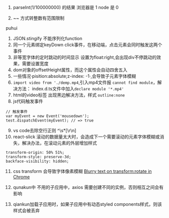 1. parseInt(1/100000000) 的结果   浏览器是 1   node  是 0

2. ~~ 方式转整数有范围限制

puhui

1. JSON.stingify 不能序列化function
2. 同一个元素绑定keyDown click事件，在移动端，点击元素会同时触发这两个事件
3. 非等宽字体的定时跳动的时间显示 设置为float:right,会出现div不停跳动的效果，需要设置宽度
4. dom对象的offsetHeight属性，而这个属性会自动四舍五入
5. 一些情况·pisition:absolute;z-index: -1·,会导致子元素字体模糊
6. `import video from './demp.mp4`,引入mp4文件报 `cannot find module`，解决方法： index.d.ts文件中加入`declare module '*.mp4'`
7. html的video标签 出现黑边解决方法，样式 `outline:none`
8. js代码触发事件
```
// 触发事件
var myEvent = new Event('mousedown');
test.dispatchEvent(myEvent); // => true
```

9. vs code去除空行正则 ^\s*[\r\n]
10. react-slick 滚动的数据量太大时，会造成下一个需要滚动的元素字体模糊或消失，解决办法，在滚动元素的外层增加样式
```
transform-origin: 50% 51%;
transform-style: preserve-3d;
backface-visibility: hidden;
```
11. css transform 会导致字体像素模糊 [Blurry text on transform:rotate in Chrome
](https://stackoverflow.com/questions/20326220/blurry-text-on-transformrotate-in-chrome)

12. qunakun中 不用的子应用中，axios 需要创建不同的实例，否则相互之间会有影响

    

13. qiankun加载子应用时，如果子应用中有动态styled components样式，则该样式会被丢弃
